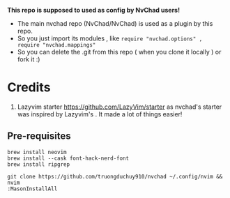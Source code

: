 **This repo is supposed to used as config by NvChad users!**

- The main nvchad repo (NvChad/NvChad) is used as a plugin by this repo.
- So you just import its modules , like `require "nvchad.options" , require "nvchad.mappings"`
- So you can delete the .git from this repo ( when you clone it locally ) or fork it :)

# Credits

1) Lazyvim starter https://github.com/LazyVim/starter as nvchad's starter was inspired by Lazyvim's . It made a lot of things easier!

## Pre-requisites

```
brew install neovim
brew install --cask font-hack-nerd-font
brew install ripgrep
```

```
git clone https://github.com/truongduchuy910/nvchad ~/.config/nvim && nvim
:MasonInstallAll
```
